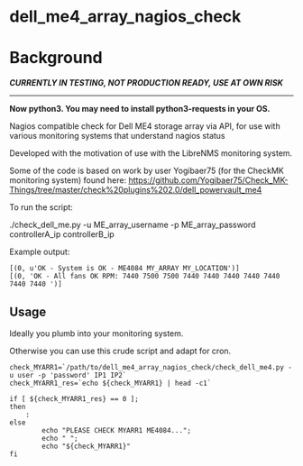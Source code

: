 # dell_me4_array_nagios_check

<h1>Background</h1>

***CURRENTLY IN TESTING, NOT PRODUCTION READY, USE AT OWN RISK***

---------------

**Now python3. You may need to install python3-requests in your OS.**

Nagios compatible check for Dell ME4 storage array via API, for use with various monitoring systems that understand nagios status

Developed with the motivation of use with the LibreNMS monitoring system.

Some of the code is based on work by user Yogibaer75 (for the CheckMK monitoring system) found here:
https://github.com/Yogibaer75/Check_MK-Things/tree/master/check%20plugins%202.0/dell_powervault_me4


To run the script:

./check_dell_me.py   -u ME_array_username   -p ME_array_password   controllerA_ip   controllerB_ip 

Example output:
```
[(0, u'OK - System is OK - ME4084 MY_ARRAY MY_LOCATION')]
[(0, 'OK - All fans OK RPM: 7440 7500 7500 7440 7440 7440 7440 7440 7440 7440 ')]
```

<h2>Usage</h2>

Ideally you plumb into your monitoring system.

Otherwise you can use this crude script and adapt for cron.

```
check_MYARR1=`/path/to/dell_me4_array_nagios_check/check_dell_me4.py -u user -p 'password' IP1 IP2`
check_MYARR1_res=`echo ${check_MYARR1} | head -c1`

if [ ${check_MYARR1_res} == 0 ];
then
	:
else
        echo "PLEASE CHECK MYARR1 ME4084...";
        echo " ";
        echo "${check_MYARR1}"
fi
```
